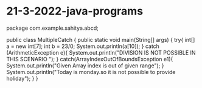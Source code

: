 # 21-3-2022-java-programs
package com.example.sahitya.abcd;

public class MultipleCatch {
    public static void main(String[] args) {
        try{
            int[] a = new int[7];
           int b = 23/0;
            System.out.println(a[10]);
        }
        catch (ArithmeticException e){
            System.out.println("DIVISION IS NOT POSSIBLE IN THIS SCENARIO ");
        }
        catch(ArrayIndexOutOfBoundsException e1){
            System.out.println("Given Array index is out of given range");
        }
        System.out.println("Today is monday.so it is not possible to provide holiday");
    }
}
